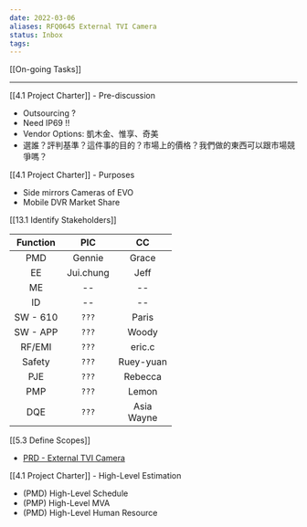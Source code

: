 ```yaml
---
date: 2022-03-06
aliases: RFQ0645 External TVI Camera
status: Inbox
tags:
---
```


[[On-going Tasks]]

---

[[4.1 Project Charter]] - Pre-discussion
- Outsourcing ?
- Need IP69 !!
- Vendor Options: 凱木金、惟享、奇美
- 選誰？評判基準？這件事的目的？市場上的價格？我們做的東西可以跟市場競爭嗎？

[[4.1 Project Charter]] - Purposes

- Side mirrors Cameras of EVO
- Mobile DVR Market Share

[[13.1 Identify Stakeholders]]

|Function|PIC|CC|
|:--:|:--:|:--:|
|PMD|Gennie|Grace|
|EE|Jui.chung |Jeff|
|ME|--|--|
|ID|--|--|
|SW - 610|`???`|Paris|
|SW - APP|`???`|Woody|
|RF/EMI|`???`|eric.c|
|Safety|`???`|Ruey-yuan|
|PJE|`???`|Rebecca|
|PMP|`???`|Lemon<br>|
|DQE|`???`|Asia<br>Wayne|

[[5.3 Define Scopes]]
- [PRD - External TVI Camera](https://docs.google.com/document/d/1w-FumrMXQkKu0SUk6Pf0JQxjdRKvgNmJ/edit?usp=sharing&ouid=112782493369308983971&rtpof=true&sd=true)

[[4.1 Project Charter]] - High-Level Estimation
- (PMD) High-Level Schedule
- (PMP) High-Level MVA 
- (PMD) High-Level Human Resource